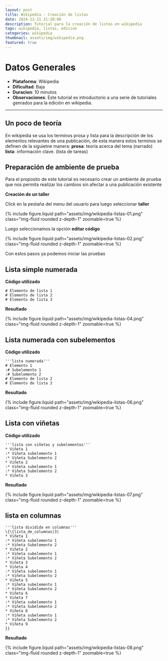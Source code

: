 ```yaml
---
layout: post
title: Wikipedia - Creación de listas
date: 2024-12-21 21:20:00
description: Tutorial para la creación de listas en wikipedia 
tags: wikipedia, listas, edicion 
categories: wikipedia
thumbnail: assets/img/wikipedia.png
featured: true
---
```


# **Datos Generales**
- **Plataforma**: Wikipedia
- **Dificultad**: Baja
- **Duracion**: 10 minutos
- **Observaciones**: Este tutorial es introductorio a una serie de tutoriales genrados para la edición en wikipedia.

---

## Un poco de teoría
En wikipedia se usa los terminos prosa y lista para la descripción de los elementos relevantes de una publicación, de esta manera estos terminos se definen de la siguietne manera:
**prosa**: teoría acerca del tema (narrado)
**lista**: información clave. (lista de tareas)

## Preparación de ambiente de prueba
Para el proposito de este tutorial es necesario crear un ambiente de prueba que nos permita realizar los cambios sin afectar a una publicación existente

**Creación de un taller**

Click en la pestaña del menu del usuario para luego seleccionar **taller**

<div class="row mt-3 justify-content-center">
    <div class="col-10 col-sm-8 col-md-6 mt-3 mt-md-0">
        <div class="img-container">
            {% include figure.liquid path="assets/img/wikipedia-listas-01.png" class="img-fluid rounded z-depth-1" zoomable=true %}
        </div>
    </div>
</div>

Luego seleccionamos la opción **editar código**
<div class="row mt-3 justify-content-center">
    <div class="col-10 col-sm-8 col-md-6 mt-3 mt-md-0">
        <div class="img-container">
            {% include figure.liquid path="assets/img/wikipedia-listas-02.png" class="img-fluid rounded z-depth-1" zoomable=true %}
        </div>
    </div>
</div>

Con estos pasos ya podemos iniciar las pruebas

## Lista simple numerada
**Código utilizado**

```
# Elemento de lista 1
# Elemento de lista 2
# Elemento de lista 3
```
**Resultado**
<div class="row mt-3 justify-content-center">
    <div class="col-10 col-sm-8 col-md-6 mt-3 mt-md-0">
        <div class="img-container">
            {% include figure.liquid path="assets/img/wikipedia-listas-04.png" class="img-fluid rounded z-depth-1" zoomable=true %}
        </div>
    </div>
</div>

## Lista numerada con subelementos
**Código utilizado**
```
'''lista numerada'''
# Elemento 1
:# Subelemento 1
:# Subelemento 2
# Elemento de lista 2
# Elemento de lista 3
```
**Resultado**
<div class="row mt-3 justify-content-center">
    <div class="col-10 col-sm-8 col-md-6 mt-3 mt-md-0">
        <div class="img-container">
            {% include figure.liquid path="assets/img/wikipedia-listas-06.png" class="img-fluid rounded z-depth-1" zoomable=true %}
        </div>
    </div>
</div>

## Lista con viñetas
**Código utilizado**
```
'''lista con viñetas y subelementos'''
* Viñeta 1
:* Viñeta subelemento 1
:* Viñeta Subelemento 2
* Viñeta 2
:* Viñeta subelemento 1
:* Viñeta Subelemento 2
* Viñeta 3
```
**Resultado**
<div class="row mt-3 justify-content-center">
    <div class="col-10 col-sm-8 col-md-6 mt-3 mt-md-0">
        <div class="img-container">
            {% include figure.liquid path="assets/img/wikipedia-listas-07.png" class="img-fluid rounded z-depth-1" zoomable=true %}
        </div>
    </div>
</div>

## lista en columnas
```
'''lista dividida en columnas'''
\{\{lista_de_columnas|3|
* Viñeta 1
:* Viñeta subelemento 1
:* Viñeta Subelemento 2
* Viñeta 2
:* Viñeta subelemento 1
:* Viñeta Subelemento 2
* Viñeta 3
* Viñeta 4
:* Viñeta subelemento 1
:* Viñeta Subelemento 2
* Viñeta 5
:* Viñeta subelemento 1
:* Viñeta Subelemento 2
* Viñeta 6
* Viñeta 7
:* Viñeta subelemento 1
:* Viñeta Subelemento 2
* Viñeta 8
:* Viñeta subelemento 1
:* Viñeta Subelemento 2
* Viñeta 9
}}
```
**Resultado**
<div class="row mt-3 justify-content-center">
    <div class="col-10 col-sm-8 col-md-6 mt-3 mt-md-0">
        <div class="img-container">
            {% include figure.liquid path="assets/img/wikipedia-listas-08.png" class="img-fluid rounded z-depth-1" zoomable=true %}
        </div>
    </div>
</div>